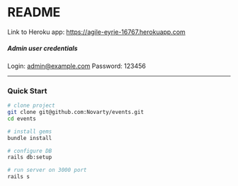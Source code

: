# README

Link to Heroku app: https://agile-eyrie-16767.herokuapp.com
##### Admin user credentials
Login: admin@example.com
Password: 123456 
___
### Quick Start
```bash
# clone project
git clone git@github.com:Novarty/events.git
cd events

# install gems
bundle install

# configure DB
rails db:setup

# run server on 3000 port
rails s
```
